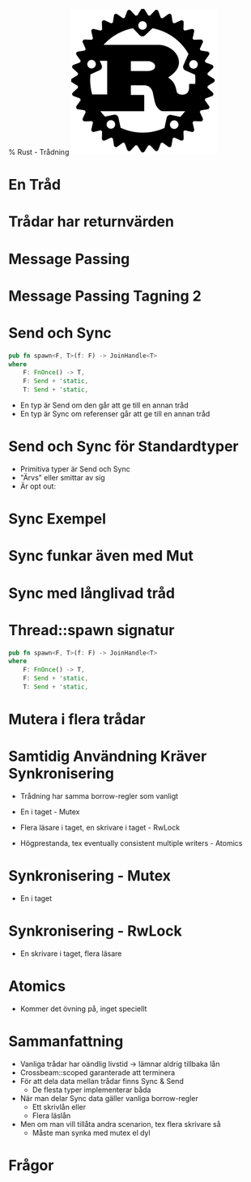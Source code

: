 % Rust - Trådning
![rust](img/rust.svg)

# En Tråd

<script language="rust">
fn main() {
    let thread = std::thread::spawn(|| {
        println!("Hello, world!");
    });
    thread.join().unwrap();
}
</script>

<!-- Join returnerar Err om tråden panikade -->

# Trådar har returnvärden

<script language="rust">
fn main() {
    let thread = std::thread::spawn(|| {
      "Hej, förälder!"
    });
    println!("{}", thread.join().unwrap());
}
</script>

# Message Passing

<script language="rust">
use std::sync::mpsc::{Sender, Receiver, channel};

fn main() {
    let (tx, rx): (Sender<String>, Receiver<String>) = channel();
    let _thread = std::thread::spawn(move || {
        tx.send(", World!".to_owned()).unwrap();
    });
    println!("Hello {}", rx.recv().unwrap());
}
</script>

<!-- 
 Inget delat state, ingen synkronisation
-->

# Message Passing Tagning 2

<script language="rust">
use std::sync::mpsc::{Sender, Receiver, channel};

fn main() {
    let (tx, rx): (Sender<String>, Receiver<String>) = channel();
    let _thread = std::thread::spawn(|| {
        tx.send(", World!".to_owned()).unwrap();
    });
    println!("Hello {}", rx.recv().unwrap());
}
</script>

<!-- 
 Visa felmeddelande och peka på att den inte implementerar Sync
 Men den implementerar send, så kan ge bort
   -> Kan ge till annan tråd, men inte dela mellan trådar
 Sätt tillbaka move
-->

# Send och Sync

```rust
pub fn spawn<F, T>(f: F) -> JoinHandle<T> 
where
    F: FnOnce() -> T,
    F: Send + 'static,
    T: Send + 'static, 
```

* En typ är Send om den går att ge till en annan tråd
* En typ är Sync om referenser går att ge till en annan tråd

# Send och Sync för Standardtyper

* Primitiva typer är Send och Sync
* "Ärvs" eller smittar av sig
* Är opt out:

<script language="rust">
#![feature(optin_builtin_traits)]
struct MinTyp {}
impl !Sync for MinTyp {}
fn main() {
    let _ = MinTyp{};
}
</script>

<!-- 
 Typer som enbart innehåller typer som är sync och send
 blir själva sync och send
-->

# Sync Exempel

<script language="rust">
extern crate crossbeam;

fn main() {
    let s: String = "hej".to_owned();
    crossbeam::scope(|scope| { 
        scope.spawn(|| { 
          println!("barntråd säger {}", s);
        });
    });
    println!("huvudtråd säger {}", s);
}
</script>

<!-- 
  Gör closuren move och visa vad som händer
-->

# Sync funkar även med Mut

<script language="rust">
extern crate crossbeam;

fn main() {
    let mut s: String = "hej".to_owned();
    crossbeam::scope(|scope| { 
        scope.spawn(|| { 
          println!("barntråd säger {}", s);
          s.push_str(" på dig");
        });
    });
    println!("huvudtråd säger {}", s);
}
</script>


<!-- 
  Men varför använde jag crossbeam? 
-->

# Sync med långlivad tråd

<script language="rust">
use std::thread::spawn;

fn main() {
    let s: String = "hej".to_owned();
    spawn(|| { 
        println!("barntråd säger {}", s);
    });
    println!("huvudtråd säger {}", s);
}
</script>

<!--
 Det här är fortfarande vanliga ägarskapsregler.
 Lån får inte vara längre än variabeln själv.
 Men trådar har oändlig livslängd per default.
-->

# Thread::spawn signatur

```rust
pub fn spawn<F, T>(f: F) -> JoinHandle<T> 
where
    F: FnOnce() -> T,
    F: Send + 'static,
    T: Send + 'static, 
```

<!--
  'static implicerar statiskt livstid -> "samma livstid som programmet"
-->

# Mutera i flera trådar

<script language="rust">
extern crate crossbeam;

fn main() {
    let mut s: String = "hej".to_owned();
    crossbeam::scope(|scope| { 
        scope.spawn(|| { 
          s.push_str(" på");
        });
    });
    crossbeam::scope(|scope| { 
        scope.spawn(|| { 
          s.push_str(" dig");
        });
    });
    println!("huvudtråd säger {}", s);
}
</script>

<!-- 
  Ta bort mittdelen så det blir en scope
  -> två mutable borrows -> fel.
  SAMMA BORROW-REGLER SOM VANLIGT
  Hur fixa? Förslag?
-->

# Samtidig Användning Kräver Synkronisering

* Trådning har samma borrow-regler som vanligt

* En i taget - Mutex
* Flera läsare i taget, en skrivare i taget - RwLock
* Högprestanda, tex eventually consistent multiple writers - Atomics

# Synkronisering - Mutex

* En i taget

<script language="rust">
extern crate crossbeam;
use std::sync::Mutex;

fn main() {
    let s1 = "hej".to_owned();
    let m: Mutex<String>  = Mutex::new(s1);
    crossbeam::scope(|scope| { 
        scope.spawn(|| { 
          m.lock().unwrap().push_str(" på");
        });
        scope.spawn(|| { 
          m.lock().unwrap().push_str(" dig");
        });
    });
    let s2 = m.into_inner().unwrap();
    println!("huvudtråd säger {}", s2);
}
</script>

<!--
  Förklara att vi ger s1 till mutexen och sedan plockar
  ut igen till s2

  ordning garanterad? kör några gånger
-->

# Synkronisering - RwLock

* En skrivare i taget, flera läsare

<script language="rust">
extern crate crossbeam;
use std::sync::RwLock;

fn main() {
    let s1 = "hej".to_owned();
    let l: RwLock<String>  = RwLock::new(s1);
    crossbeam::scope(|scope| { 
        scope.spawn(|| { 
          l.write().unwrap().push_str(" på");
        });
        scope.spawn(|| { 
          println!("barntråd 2 ser {}", l.read().unwrap());
        });
        scope.spawn(|| { 
          println!("barntråd 3 ser {}", l.read().unwrap());
        });
    });
    let s2 = l.into_inner().unwrap();
    println!("huvudtråd säger {}", s2);
}
</script>

<!--
  ordning garanterad? Kör några gånger.
-->

# Atomics

* Kommer det övning på, inget speciellt

# Sammanfattning

* Vanliga trådar har oändlig livstid -> lämnar aldrig tillbaka lån
* Crossbeam::scoped garanterade att terminera
* För att dela data mellan trådar finns Sync & Send
   * De flesta typer implementerar båda
* När man delar Sync data gäller vanliga borrow-regler
   * Ett skrivlån eller
   * Flera läslån
* Men om man vill tillåta andra scenarion, tex flera skrivare så
   * Måste man synka med mutex el dyl

# Frågor
